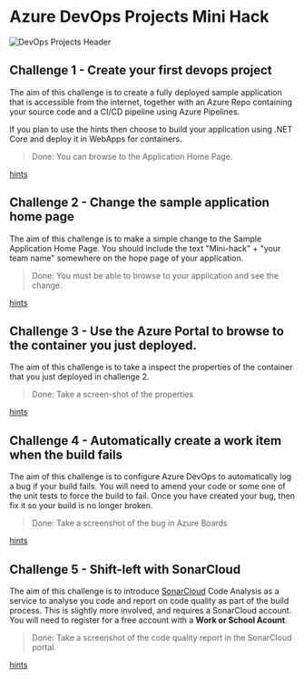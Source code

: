 # Azure DevOps Projects Mini Hack

![DevOps Projects Header](images/devops-projects-header.jpg)

## Challenge 1 - Create your first devops project
The aim of this challenge is to create a fully deployed sample application that is accessible from the internet, together with an Azure Repo containing your source code and a CI/CD pipeline using Azure Pipelines.

If you plan to use the hints then choose to build your application using .NET Core and deploy it in WebApps for containers.

> Done: You can browse to the Application Home Page. 

[hints](hints/devops-challenge1-hints.md)

## Challenge 2 - Change the sample application home page
The aim of this challenge is to make a simple change to the Sample Application Home Page.  You should include the text "Mini-hack" + "your team name" somewhere on the hope page of your application. 

> Done: You must be able to browse to your application and see the change.

[hints](hints/devops-challenge2-hints.md)

## Challenge 3 - Use the Azure Portal to browse to the container you just deployed.
The aim of this challenge is to take a inspect the properties of the container that you just deployed in challenge 2. 

> Done: Take a screen-shot of the properties

[hints](hints/devops-challenge3-hints.md)

## Challenge 4 - Automatically create a work item when the build fails
The aim of this challenge is to configure Azure DevOps to automatically log a bug if your build fails.  You will need to amend your code or some one of the unit tests to force the build to fail. Once you have created your bug, then fix it so your build is no longer broken.

> Done: Take a screenshot of the bug in Azure Boards

[hints](hints/devops-challenge4-hints.md)

## Challenge 5 - Shift-left with SonarCloud
The aim of this challenge is to introduce [SonarCloud](https://sonarcloud.io/about) Code Analysis as a service to analyse you code and report on code quality as part of the build process.  This is slightly more involved, and requires a SonarCloud account.  You will need to register for a free account with a **Work or School Acount**.  

> Done: Take a screenshot of the code quality report in the SonarCloud portal.

[hints](hints/devops-challenge5-hints.md)
